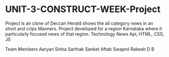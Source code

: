 # UNIT-3-CONSTRUCT-WEEK-Project
Project is an clone of Deccan Herald shows the all category news in an short and crips 
Manners. Project developed for a region Karnataka where it particularly focused news of that region. 
Technology
News Api, HTML, CSS, JS

Team Members
Aaryan Sinha
Sarthak
Sanket
Aftab
Swapnil
Rakesh D B

